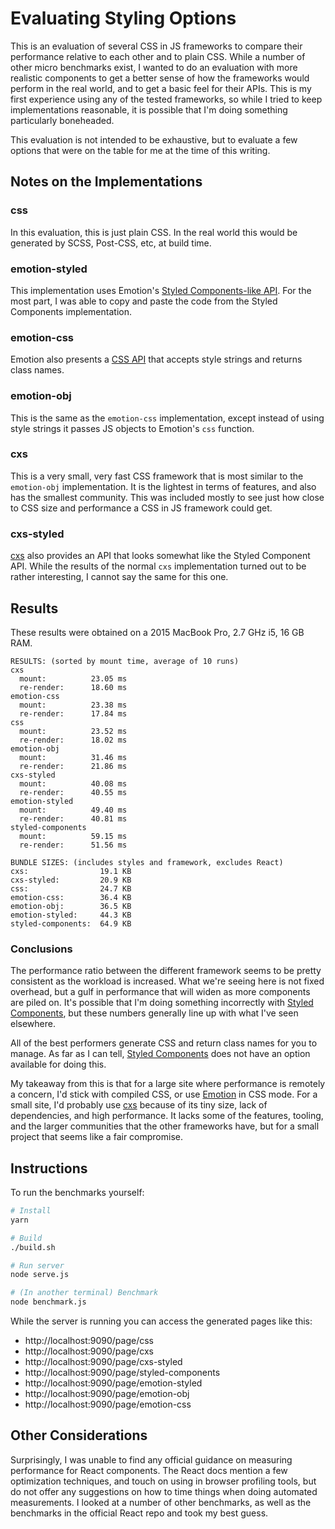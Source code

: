# Evaluating Styling Options
This is an evaluation of several CSS in JS frameworks to compare their performance relative to each other and to plain CSS. While a number of other micro benchmarks exist, I wanted to do an evaluation with more realistic components to get a better sense of how the frameworks would perform in the real world, and to get a basic feel for their APIs. This is my first experience using any of the tested frameworks, so while I tried to keep implementations reasonable, it is possible that I'm doing something particularly boneheaded.

This evaluation is not intended to be exhaustive, but to evaluate a few options that were on the table for me at the time of this writing.

## Notes on the Implementations

### css
In this evaluation, this is just plain CSS. In the real world this would be generated by SCSS, Post-CSS, etc, at build time.

### emotion-styled
This implementation uses Emotion's [Styled Components-like API](https://emotion.sh/docs/styled). For the most part, I was able to copy and paste the code from the Styled Components implementation. 

### emotion-css
Emotion also presents a [CSS API](https://emotion.sh/docs/css) that accepts style strings and returns class names.

### emotion-obj
This is the same as the `emotion-css` implementation, except instead of using style strings it passes JS objects to Emotion's `css` function.

### cxs
This is a very small, very fast CSS framework that is most similar to the `emotion-obj` implementation. It is the lightest in terms of features, and also has the smallest community. This was included mostly to see just how close to CSS size and performance a CSS in JS framework could get. 

### cxs-styled
[cxs](https://github.com/cxs-css/cxs) also provides an API that looks somewhat like the Styled Component API. While the results of the normal `cxs` implementation turned out to be rather interesting, I cannot say the same for this one.

## Results

These results were obtained on a 2015 MacBook Pro, 2.7 GHz i5, 16 GB RAM.

```
RESULTS: (sorted by mount time, average of 10 runs)
cxs
  mount:          23.05 ms
  re-render:      18.60 ms
emotion-css
  mount:          23.38 ms
  re-render:      17.84 ms
css
  mount:          23.52 ms
  re-render:      18.02 ms
emotion-obj
  mount:          31.46 ms
  re-render:      21.86 ms
cxs-styled
  mount:          40.08 ms
  re-render:      40.55 ms
emotion-styled
  mount:          49.40 ms
  re-render:      40.81 ms
styled-components
  mount:          59.15 ms
  re-render:      51.56 ms

BUNDLE SIZES: (includes styles and framework, excludes React)
cxs:                19.1 KB
cxs-styled:         20.9 KB
css:                24.7 KB
emotion-css:        36.4 KB
emotion-obj:        36.5 KB
emotion-styled:     44.3 KB
styled-components:  64.9 KB
```

### Conclusions

The performance ratio between the different framework seems to be pretty consistent as the workload is increased. What we're seeing here is not fixed overhead, but a gulf in performance that will widen as more components are piled on. It's possible that I'm doing something incorrectly with [Styled Components](https://www.styled-components.com), but these numbers generally line up with what I've seen elsewhere.

All of the best performers generate CSS and return class names for you to manage. As far as I can tell, [Styled Components](https://www.styled-components.com) does not have an option available for doing this.

My takeaway from this is that for a large site where performance is remotely a concern, I'd stick with compiled CSS, or use [Emotion](https://emotion.sh) in CSS mode. For a small site, I'd probably use [cxs](https://github.com/cxs-css/cxs) because of its tiny size, lack of dependencies, and high performance. It lacks some of the features, tooling, and the larger communities that the other frameworks have, but for a small project that seems like a fair compromise.

## Instructions

To run the benchmarks yourself:

```sh
# Install
yarn

# Build
./build.sh

# Run server
node serve.js

# (In another terminal) Benchmark
node benchmark.js
```

While the server is running you can access the generated pages like this:

- http://localhost:9090/page/css
- http://localhost:9090/page/cxs
- http://localhost:9090/page/cxs-styled
- http://localhost:9090/page/styled-components
- http://localhost:9090/page/emotion-styled
- http://localhost:9090/page/emotion-obj
- http://localhost:9090/page/emotion-css

## Other Considerations 

Surprisingly, I was unable to find any official guidance on measuring performance for React components. The React docs mention a few optimization techniques, and touch on using in browser profiling tools, but do not offer any suggestions on how to time things when doing automated measurements. I looked at a number of other benchmarks, as well as the benchmarks in the official React repo and took my best guess.

